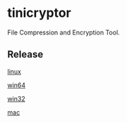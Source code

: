 # tinicryptor
File Compression and Encryption Tool.

## Release

[linux](./linux/tinicryptor)

[win64](./release/x64/tinicryptor.exe)

[win32](./release/x86/tinicryptor.exe)

[mac](./release/mac/tinicryptor)